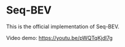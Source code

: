 # Seq-BEV
This is the official implementation of Seq-BEV.

Video demo: https://youtu.be/pWQTqKjdl7g
